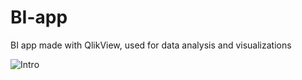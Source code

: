 # BI-app
BI app made with QlikView, used for data analysis and visualizations



![Intro](https://user-images.githubusercontent.com/113591133/190936168-81712702-9d7c-4c00-89e1-100aadcb6199.png)
